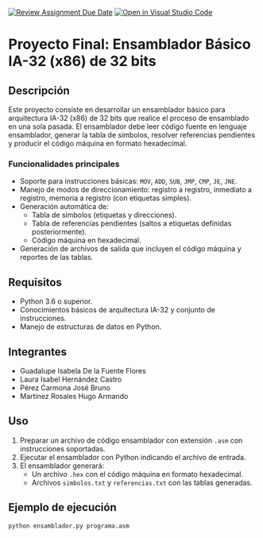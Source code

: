 [![Review Assignment Due Date](https://classroom.github.com/assets/deadline-readme-button-22041afd0340ce965d47ae6ef1cefeee28c7c493a6346c4f15d667ab976d596c.svg)](https://classroom.github.com/a/3l5uE2JZ)
[![Open in Visual Studio Code](https://classroom.github.com/assets/open-in-vscode-2e0aaae1b6195c2367325f4f02e2d04e9abb55f0b24a779b69b11b9e10269abc.svg)](https://classroom.github.com/online_ide?assignment_repo_id=19627061&assignment_repo_type=AssignmentRepo)

# Proyecto Final: Ensamblador Básico IA-32 (x86) de 32 bits

## Descripción

Este proyecto consiste en desarrollar un ensamblador básico para arquitectura IA-32 (x86) de 32 bits que realice el proceso de ensamblado en una sola pasada. El ensamblador debe leer código fuente en lenguaje ensamblador, generar la tabla de símbolos, resolver referencias pendientes y producir el código máquina en formato hexadecimal.

### Funcionalidades principales

- Soporte para instrucciones básicas: `MOV`, `ADD`, `SUB`, `JMP`, `CMP`, `JE`, `JNE`.
- Manejo de modos de direccionamiento: registro a registro, inmediato a registro, memoria a registro (con etiquetas simples).
- Generación automática de:
  - Tabla de símbolos (etiquetas y direcciones).
  - Tabla de referencias pendientes (saltos a etiquetas definidas posteriormente).
  - Código máquina en hexadecimal.
- Generación de archivos de salida que incluyen el código máquina y reportes de las tablas.

## Requisitos

- Python 3.6 o superior.
- Conocimientos básicos de arquitectura IA-32 y conjunto de instrucciones.
- Manejo de estructuras de datos en Python.

## Integrantes

- Guadalupe Isabela De la Fuente Flores
- Laura Isabel Hernández Castro
- Pérez Carmona José Bruno
- Martínez Rosales Hugo Armando

## Uso

1. Preparar un archivo de código ensamblador con extensión `.asm` con instrucciones soportadas.
2. Ejecutar el ensamblador con Python indicando el archivo de entrada.
3. El ensamblador generará:
   - Un archivo `.hex` con el código máquina en formato hexadecimal.
   - Archivos `simbolos.txt` y `referencias.txt` con las tablas generadas.

## Ejemplo de ejecución

```bash
python ensamblador.py programa.asm


